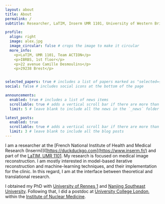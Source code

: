 ```yaml
---
layout: about
title: About
permalink: /
subtitle: Researcher, LaTIM, Inserm UMR 1101, University of Western Brittany, Brest, France.

profile:
  align: right
  image: alex.jpg
  image_circular: false # crops the image to make it circular
  more_info: 
    <p>LaTIM, UMR 1101, Team ACTION</p>
    <p>IBRBS, 1st floor</p>
    <p>22 avenue Camille Desmoulins</p>
    <p>29238 Brest</p>


selected_papers: true # includes a list of papers marked as "selected={true}"
social: false # includes social icons at the bottom of the page

announcements:
  enabled: true # includes a list of news items
  scrollable: true # adds a vertical scroll bar if there are more than 3 news items
  limit: 5 # leave blank to include all the news in the `_news` folder

latest_posts:
  enabled: true
  scrollable: true # adds a vertical scroll bar if there are more than 3 new posts items
  limit: 3 # leave blank to include all the blog posts
---
```


I am a researcher at the [French National Institute of Health and Medical Research (Inserm)]([https://duckduckgo.com](https://www.inserm.fr/)  and part of the [LaTIM, UMR 1101](https://latim.univ-brest.fr/). My research is focused on medical image reconstruction. I am mostly interested in model-based iterative reconstruction and machine-learning techniques, and their implementation for the clinic. In this regard, I am at the interface between theoretical and translational research.

I obtained my PhD with [University of Rennes 1](https://www.univ-rennes.fr/) and [Nanjing Southeast University](https://www.seu.edu.cn/english/). Following that, I did a postdoc at [University College London](https://www.ucl.ac.uk/), within the [Institute of Nuclear Medicine](https://www.ucl.ac.uk/medical-sciences/divisions/medicine/research/nuclear-medicine).
